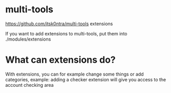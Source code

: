 # multi-tools
https://github.com/itsk0ntra/multi-tools extensions

If you want to add extensions to multi-tools, put them into ./modules/extensions

# What can extensions do?
With extensions, you can for example change some things or add categories, example: adding a checker extension will give you access to the account checking area
